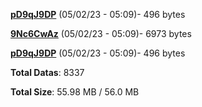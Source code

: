 [**pD9qJ9DP**](/data/pD9qJ9DP.txt) (05/02/23 - 05:09)- 496 bytes

[**9Nc6CwAz**](/data/9Nc6CwAz.txt) (05/02/23 - 05:09)- 6973 bytes

[**pD9qJ9DP**](/data/pD9qJ9DP.txt) (05/02/23 - 05:09)- 496 bytes

**Total Datas**: 8337

**Total Size**: 55.98 MB / 56.0 MB